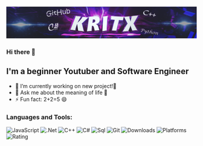 ![Header](https://github.com/KritX/KritX/blob/main/assets/Header3.png)

### Hi there 👋
## I'm a beginner Youtuber and Software Engineer

- 🔭 I’m currently working on new project!👿
- 💬 Ask me about the meaning of life 🙇
- ⚡ Fun fact: 2+2=5 😄 

### Languages and Tools:
![JavaScript](https://img.shields.io/badge/-JavaScript-090909?style=for-the-badge&logo=JavaScript&logoColor=E9D54D)
![.Net](https://img.shields.io/badge/-Framework-090909?style=for-the-badge&logo=.net&logoColor=E5D3FF)
![C++](https://img.shields.io/badge/-C++-090909?style=for-the-badge&logo=C%2b%2b&logoColor=6296CC)
![C#](https://img.shields.io/badge/--090909?style=for-the-badge&logo=C#!&logoColor=E5D3FF)
![Sql](https://img.shields.io/badge/-Sql-090909?style=for-the-badge&logo=mysql&logoColor=00648B)
![Git](https://img.shields.io/github/followers/KritX?style=social)
![Downloads](https://img.shields.io/sourceforge/dm/sevenzip?style=for-the-badge)
![Platforms](https://img.shields.io/cocoapods/p/AFNetworking?style=for-the-badge)
![Rating](https://img.shields.io/pkgreview/stars/npm/react?style=for-the-badge)